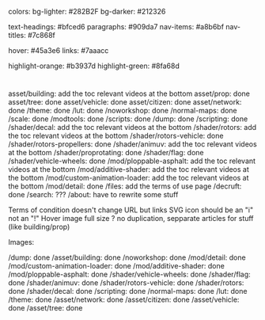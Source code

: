 colors:
bg-lighter: #282B2F
bg-darker: #212326

text-headings: #bfced6
paragraphs: #909da7
nav-items: #a8b6bf
nav-titles: #7c868f

hover: #45a3e6
links: #7aaacc

highlight-orange: #b3937d
highlight-green: #8fa68d

<h1 class="border-b-4 border-hit-gray-600 pb-8 text-4xl font-bold text-hit-gray-400"></h1>
<h2 class="border-b-2 border-hit-gray-600 mt-24 pb-8 text-4xl font-medium text-hit-gray-400"></h2>
<h3 class="mt-16 text-2xl text-hit-gray-400 font-semibold border-b border-hit-gray-500 pb-4"></h3>
<h4 class="text-xl text-hit-gray-400 font-medium border-b border-hit-gray-950 pb-4 mt-8 lg:mt-12"></h4>

asset/building: add the toc relevant videos at the bottom
asset/prop: done
asset/tree: done
asset/vehicle: done
asset/citizen: done
asset/network: done
/theme: done
/lut: done
/noworkshop: done
/normal-maps: done
/scale: done
/modtools: done
/scripts: done
/dump: done
/scripting: done
/shader/decal: add the toc relevant videos at the bottom
/shader/rotors: add the toc relevant videos at the bottom
/shader/rotors-vehicle: done
/shader/rotors-propellers: done
/shader/animuv: add the toc relevant videos at the bottom
/shader/proprotating: done
/shader/flag: done
/shader/vehicle-wheels: done
/mod/ploppable-asphalt: add the toc relevant videos at the bottom
/mod/additive-shader: add the toc relevant videos at the bottom
/mod/custom-animation-loader: add the toc relevant videos at the bottom
/mod/detail: done
/files: add the terms of use page
/decruft: done
/search: ???
/about: have to rewrite some stuff

Terms of condition doesn't change URL but links
SVG icon should be an "i" not an "!"
Hover image full size ?
no duplication, sepparate articles for stuff (like building/prop)

Images:

/dump: done
/asset/building: done
/noworkshop: done
/mod/detail: done
/mod/custom-animation-loader: done
/mod/additive-shader: done
/mod/ploppable-asphalt: done
/shader/vehicle-wheels: done
/shader/flag: done
/shader/animuv: done
/shader/rotors-vehicle: done
/shader/rotors: done
/shader/decal: done
/scripting: done
/normal-maps: done
/lut: done
/theme: done
/asset/network: done
/asset/citizen: done
/asset/vehicle: done
/asset/tree: done
